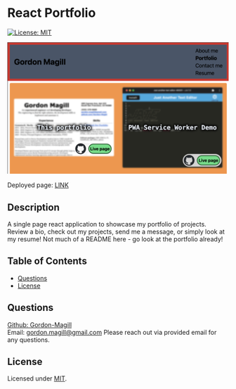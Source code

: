 # React Portfolio
[![License: MIT](https://img.shields.io/badge/License-MIT-yellow.svg)](https://opensource.org/licenses/MIT)

![React portfolio](./src/assets/portfolio_images/reactPortfolio.png)

Deployed page: [LINK](https://gordon-magill.github.io/react-portfolio/)

## Description

A single page react application to showcase my portfolio of projects. Review a bio, check out my projects, send me a message, or simply look at my resume! Not much of a README here - go look at the portfolio already!

## Table of Contents

- [Questions](#questions)
- [License](#license)

## Questions

[Github: Gordon-Magill](https://github.com/Gordon-Magill)<br>
Email: gordon.magill@gmail.com
Please reach out via provided email for any questions.

## License

Licensed under [MIT](https://opensource.org/licenses/MIT).